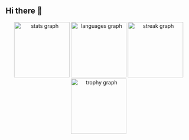 ## Hi there 👋

<div align="center">
  <img src="https://github-readme-stats.vercel.app/api?username=MonkeyDonkeyKing&hide_title=false&hide_rank=false&show_icons=true&include_all_commits=true&count_private=true&disable_animations=false&theme=transparent&locale=en&hide_border=false&order=1" height="150" alt="stats graph"  />
  <img src="https://github-readme-stats.vercel.app/api/top-langs?username=MonkeyDonkeyKing&locale=en&hide_title=false&layout=compact&card_width=320&langs_count=5&theme=transparent&hide_border=false&order=2" height="150" alt="languages graph"  />
  <img src="https://streak-stats.demolab.com?user=MonkeyDonkeyKing&locale=en&mode=daily&theme=transparent&hide_border=false&border_radius=5&order=3" height="150" alt="streak graph"  />
  <img src="https://github-profile-trophy.vercel.app?username=MonkeyDonkeyKing&theme=transparent&column=-1&row=1&margin-w=8&margin-h=8&no-bg=false&no-frame=false&order=4" height="150" alt="trophy graph"  />
</div>

###
